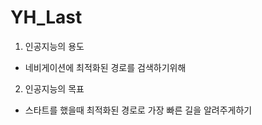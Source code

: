 # YH_Last

1. 인공지능의 용도
 - 네비게이션에 최적화된 경로를 검색하기위해
 
 2. 인공지능의 목표
  - 스타트를 했을때 최적화된 경로로 가장 빠른 길을 알려주게하기
